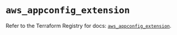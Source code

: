 # `aws_appconfig_extension`

Refer to the Terraform Registry for docs: [`aws_appconfig_extension`](https://registry.terraform.io/providers/hashicorp/aws/5.82.2/docs/resources/appconfig_extension).
